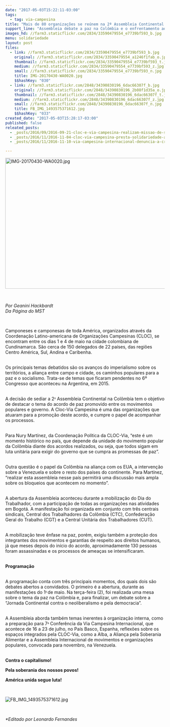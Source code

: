 ```yaml
---
date: "2017-05-03T15:22:11-03:00"
tags:
  - tag: via-campesina
title: "Mais de 80 organizações se reúnem na 2ª Assembleia Continental da CLOC | Via Campesina"
support_line: "Assembleia debate a paz na Colômbia e o enfrentamento ao modelo neoliberal no continente. "
images_hd: //farm3.staticflickr.com/2834/33590479554_e7739bf593_b.jpg
menu: solidariedade
layout: post
files:
  - link: //farm3.staticflickr.com/2834/33590479554_e7739bf593_b.jpg
    original: //farm3.staticflickr.com/2834/33590479554_a1246f1fab_o.jpg
    thumbnail: //farm3.staticflickr.com/2834/33590479554_e7739bf593_t.jpg
    medium: //farm3.staticflickr.com/2834/33590479554_e7739bf593_z.jpg
    small: //farm3.staticflickr.com/2834/33590479554_e7739bf593_n.jpg
    title: IMG-20170430-WA0020.jpg
    $$hashKey: "030"
  - link: //farm3.staticflickr.com/2848/34390830196_6dac66307f_b.jpg
    original: //farm3.staticflickr.com/2848/34390830196_2b08f1d35a_o.jpg
    thumbnail: //farm3.staticflickr.com/2848/34390830196_6dac66307f_t.jpg
    medium: //farm3.staticflickr.com/2848/34390830196_6dac66307f_z.jpg
    small: //farm3.staticflickr.com/2848/34390830196_6dac66307f_n.jpg
    title: FB_IMG_1493575371612.jpg
    $$hashKey: "033"
created_date: "2017-05-03T15:28:17-03:00"
published: false
releated_posts:
  - _posts/2016/09/2016-09-21-cloc-e-via-campesina-realizam-missao-de-solidariedade-com-o-campesinato-colombiano.md
  - _posts/2016/11/2016-11-04-cloc-via-campesina-presta-solidariedade-ao-mst.md
  - _posts/2016/11/2016-11-10-via-campesina-internacional-denuncia-a-crescente-criminalizacao-e-a-persecucao-do-campesinato-no-brasil.md

---
```

<p>
<style type="text/css">p.p1 {margin: 0.0px 0.0px 0.0px 0.0px; font: 12.0px Helvetica; color: #454545}
p.p2 {margin: 0.0px 0.0px 0.0px 0.0px; font: 12.0px Helvetica; color: #454545; min-height: 14.0px}
span.s1 {font: 10.0px Helvetica}
</style>
<img alt="IMG-20170430-WA0020.jpg" height="413" src="//farm3.staticflickr.com/2834/33590479554_e7739bf593_b.jpg" width="700" /></p>

<p>&nbsp;</p>

<p><i>Por Geanini&nbsp;Hackbardt<br />
Da P&aacute;gina do MST</i></p>

<p>&nbsp;</p>

<p>Camponeses e camponesas de toda Am&eacute;rica, organizados atrav&eacute;s da Coordena&ccedil;&atilde;o Latino-americana de Organiza&ccedil;&otilde;es Campesinas (CLOC), se encontram entre os dias 1 e 4 de maio na cidade colombiana de Cundinamarca. S&atilde;o cerca de 150 delegados de 22 pa&iacute;ses, das regi&otilde;es Centro Am&eacute;rica, Sul, Andina e Caribenha.&nbsp;</p>

<p><br />
Os principais temas debatidos s&atilde;o os avan&ccedil;os do imperialismo sobre os territ&oacute;rios, a alian&ccedil;a entre campo e cidade, os caminhos populares para a paz e o socialismo. Trata-se de temas que ficaram pendentes no 6&ordm; Congresso que aconteceu na Argentina, em 2015.</p>

<p><br />
A decis&atilde;o de sediar a 2<span class="s1"><sup>o</sup></span> Assembleia Continental na Col&ocirc;mbia tem o objetivo de destacar o tema do acordo de paz promovido entre os movimentos populares e governo. A Cloc-Via Campesina &eacute; uma das organiza&ccedil;&otilde;es que atuaram para a promo&ccedil;&atilde;o deste acordo, e cumpre o papel de acompanhar os processos.&nbsp;</p>

<p><br />
Para Nury Mart&iacute;nez, da Coordena&ccedil;&atilde;o Pol&iacute;tica da CLOC-Via, &ldquo;este &eacute; um momento hist&oacute;rico no pa&iacute;s, que depende da unidade do movimento popular da Col&ocirc;mbia diante dos acordos realizados, ou seja, que todos sigam em luta unit&aacute;ria para exigir do governo que se cumpra as promessas de paz&rdquo;.</p>

<p><br />
Outra quest&atilde;o &eacute; o papel da Col&ocirc;mbia na alian&ccedil;a com os EUA, a interven&ccedil;&atilde;o sobre a Venezuela e sobre o resto dos pa&iacute;ses do continente. Para Mart&iacute;nez, &ldquo;realizar esta assembleia nesse pa&iacute;s&nbsp;permitir&aacute; uma discuss&atilde;o mais ampla sobre os bloqueios que acontecem no momento&rdquo;.&nbsp;</p>

<p><br />
A abertura da Assembleia aconteceu&nbsp;durante a mobiliza&ccedil;&atilde;o do Dia do Trabalhador, com a participa&ccedil;&atilde;o de todas as organiza&ccedil;&otilde;es nas atividades em Bogot&aacute;. A manifesta&ccedil;&atilde;o foi&nbsp;organizada em conjunto com tr&ecirc;s centrais sindicais, Central dos Trabalhadores da Col&ocirc;mbia (CTC), Confedera&ccedil;&atilde;o Geral do Trabalho (CGT) e a Central Unit&aacute;ria dos Trabalhadores (CUT).</p>

<p><br />
A mobiliza&ccedil;&atilde;o&nbsp;teve&nbsp;&ecirc;nfase na paz, por&eacute;m, exigiu tamb&eacute;m&nbsp;a prote&ccedil;&atilde;o dos integrantes dos movimentos e garantias de respeito aos direitos humanos, j&aacute; que meses depois do in&iacute;cio do acordo, aproximadamente 130 pessoas foram assassinadas e os processos de amea&ccedil;as se intensificaram. &nbsp;</p>

<p><br />
<b>Programa&ccedil;&atilde;o</b></p>

<p><br />
A programa&ccedil;&atilde;o conta com tr&ecirc;s principais momentos, dos quais dois s&atilde;o debates abertos a convidados. O primeiro &eacute; a abertura, durante as manifesta&ccedil;&otilde;es do 1<span class="s1"><sup>o </sup></span>de maio. Na ter&ccedil;a-feira (2),&nbsp;foi realizada&nbsp;uma mesa sobre o tema da paz na Col&ocirc;mbia e, para finalizar, um debate sobre a &ldquo;Jornada Continental contra o neoliberalismo e pela democracia&rdquo;.&nbsp;</p>

<p><br />
A Assembleia aborda tamb&eacute;m temas inerentes &agrave; organiza&ccedil;&atilde;o interna, como a prepara&ccedil;&atilde;o para 7<span class="s1"><sup>a</sup></span> Confer&ecirc;ncia da Via Campesina Internacional, que acontece de 16 a 23 de julho, no Pa&iacute;s Basco, Espanha, reflex&otilde;es sobre os espa&ccedil;os integrados pela CLOC-Via, como a Alba, a Alian&ccedil;a pela Soberania Alimentar e a Assembleia Internacional de movimentos e organiza&ccedil;&otilde;es populares, convocada para novembro, na Venezuela.</p>

<p><br />
<b>Contra o capitalismo!</b></p>

<p><b>Pela soberania dos nossos povos!</b></p>

<p><b>Am&eacute;rica unida segue luta!</b></p>

<p>&nbsp;</p>

<p><img alt="FB_IMG_1493575371612.jpg" src="//farm3.staticflickr.com/2848/34390830196_6dac66307f_b.jpg" /></p>

<p>&nbsp;</p>

<p><i>*Editado por Leonardo Fernandes</i></p>

